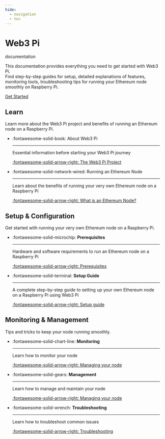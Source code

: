 ```yaml
---
hide:
  - navigation
  - toc
---
```


<div class="home-page-hero">
    <div class="content">
        <h1 class="title">
         Web3 Pi
        </h1>
        <span class="subtitle">documentation</span>
        <p class="description">
        This documentation provides everything you need to get started with Web3 Pi.<br>Find step-by-step guides for setup, detailed explanations of features, monitoring tools, troubleshooting tips for running your Ethereum node smoothly on Raspberry Pi.
        </p>
        <a href="/setup/prerequisites" class="md-button md-button--primary">
            Get Started
        </a>
    </div>
</div>

<!-- prettier-ignore-start -->

## Learn

Learn more about the Web3 Pi project and benefits of running an Ethereum node on a Raspberry Pi.

<div class="grid cards" markdown>

-   :fontawesome-solid-book: About Web3 Pi

    ---
    Essential information before starting your Web3 Pi journey

    [:fontawesome-solid-arrow-right: The Web3 Pi Project](introduction/web3-pi-project.md)

-   :fontawesome-solid-network-wired: Running an Ethereum Node
   
    ---
    Learn about the benefits of running your very own Ethereum node on a Raspberry Pi

    [:fontawesome-solid-arrow-right: What is an Ethereum Node?](introduction/ethereum-node.md)

</div>

## Setup & Configuration

Get started with running your very own Ethereum node on a Raspberry Pi.

<div class="grid cards" markdown>

-   :fontawesome-solid-microchip: __Prerequisites__

    ---
    Hardware and software requirements to run an Ethereum node on a Raspberry Pi

    [:fontawesome-solid-arrow-right: Prerequisites](setup/prerequisites.md)

-   :fontawesome-solid-terminal: __Setup Guide__

    ---

    A complete step-by-step guide to setting up your own Ethereum node on a Raspberry Pi using Web3 Pi

    [:fontawesome-solid-arrow-right: Setup guide](setup/supported-configurations.md)

</div>

## Monitoring & Management

Tips and tricks to keep your node running smoothly.

<div class="grid cards" markdown>

-   :fontawesome-solid-chart-line: __Monitoring__

    ---
    Learn how to monitor your node

    [:fontawesome-solid-arrow-right: Managing your node](monitoring/index.md)

-   :fontawesome-solid-gears: __Management__

    ---
    Learn how to manage and maintain your node

    [:fontawesome-solid-arrow-right: Managing your node](management/index.md)

-   :fontawesome-solid-wrench: __Troubleshooting__

    ---
    Learn how to troubleshoot common issues

    [:fontawesome-solid-arrow-right: Troubleshooting](support/troubleshooting.md)

</div>

<!-- prettier-ignore-end -->
